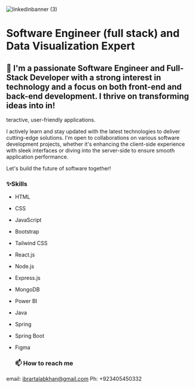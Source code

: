 ![linkedinbanner (3)](https://github.com/user-attachments/assets/c12ba9d3-d129-4f06-8d30-74d6047846a6)
# Software Engineer (full stack) and Data Visualization Expert
##  👋 I'm a passionate Software Engineer and Full-Stack Developer with a strong interest in technology and a focus on both front-end and back-end development. I thrive on transforming ideas into in!
teractive, user-friendly applications. 

I actively learn and stay updated with the latest technologies to deliver cutting-edge solutions. I'm open to collaborations on various software development projects, whether it's enhancing the client-side experience with sleek interfaces or diving into the server-side to ensure smooth application performance. 

Let's build the future of software together!
### ✨Skills
- HTML
- CSS
- JavaScript
- Bootstrap
- Tailwind CSS
- React.js
- Node.js
- Express.js
- MongoDB
- Power BI
- Java
- Spring
- Spring Boot
- Figma

  ### 📫 How to reach me 
email: ibrartalabkhan@gmail.com
Ph: +923405450332

<!---
ibrartalab/ibrartalab is a ✨ special ✨ repository because its `README.md` (this file) appears on your GitHub profile.
You can click the Preview link to take a look at your changes.
--->
